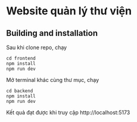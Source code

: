 # Website quản lý thư viện

## Building and installation
Sau khi clone repo, chạy
```shell
cd frontend
npm install
npm run dev
```
Mở terminal khác cùng thư mục, chạy
```shell
cd backend
npm install
npm run dev
```

Kết quả đạt được khi truy cập http://localhost:5173
